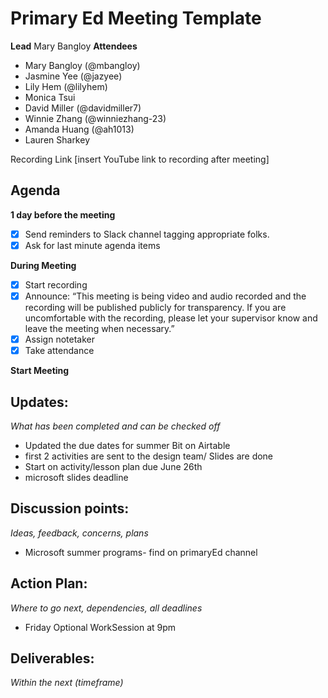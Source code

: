 # Primary Ed Meeting Template
**Lead**
Mary Bangloy 
**Attendees**
* Mary Bangloy (@mbangloy) 
* Jasmine Yee (@jazyee) 
* Lily Hem (@lilyhem) 
* Monica Tsui 
* David Miller (@davidmiller7)
* Winnie Zhang (@winniezhang-23)
* Amanda Huang (@ah1013)
* Lauren Sharkey 

Recording Link
[insert YouTube link to recording after meeting]

## Agenda
**1 day before the meeting**
- [x] Send reminders to Slack channel tagging appropriate folks. 
- [x] Ask for last minute agenda items

**During Meeting**
- [x] Start recording
- [x] Announce:
“This meeting is being video and audio recorded and the recording will be published publicly for transparency. If you are uncomfortable with the recording, please let your supervisor know and leave the meeting when necessary.”
- [x] Assign notetaker
- [x] Take attendance

**Start Meeting**

## Updates:
*What has been completed and can be checked off*
* Updated the due dates for summer Bit on Airtable 
* first 2 activities are sent to the design team/ Slides are done 
* Start on activity/lesson plan due June 26th 
* microsoft slides deadline 

## Discussion points:
*Ideas, feedback, concerns, plans*
* Microsoft summer programs- find on primaryEd channel 

## Action Plan:
*Where to go next, dependencies, all deadlines*
* Friday Optional WorkSession at 9pm 


## Deliverables:
*Within the next (timeframe)*
